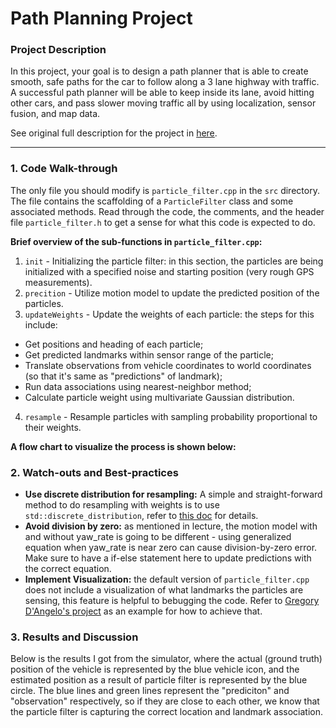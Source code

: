 # Path Planning Project

### Project Description

In this project, your goal is to design a path planner that is able to create smooth, safe paths for the car to follow along a 3 lane highway with traffic. A successful path planner will be able to keep inside its lane, avoid hitting other cars, and pass slower moving traffic all by using localization, sensor fusion, and map data.

See original full description for the project in [here](http://placeholder.io).

------

### 1. Code Walk-through

The only file you should modify is `particle_filter.cpp` in the `src` directory. The file contains the scaffolding of a `ParticleFilter` class and some associated methods. Read through the code, the comments, and the header file `particle_filter.h` to get a sense for what this code is expected to do.

**Brief overview of the sub-functions in `particle_filter.cpp`:**

1. `init` - Initializing the particle filter: in this section, the particles are being initialized with a specified noise and starting position (very rough GPS measurements).
2. `precition` - Utilize motion model to update the predicted position of the particles.
3. `updateWeights` - Update the weights of each particle: the steps for this include:

  - Get positions and heading of each particle;
  - Get predicted landmarks within sensor range of the particle;
  - Translate observations from vehicle coordinates to world coordinates (so that it's same as "predictions" of landmark);
  - Run data associations using nearest-neighbor method;
  - Calculate particle weight using multivariate Gaussian distribution.

4. `resample` - Resample particles with sampling probability proportional to their weights.

**A flow chart to visualize the process is shown below:**




### 2. Watch-outs and Best-practices

- **Use discrete distribution for resampling:** A simple and straight-forward method to do resampling with weights is to use `std::discrete_distribution`, refer to [this doc](http://en.cppreference.com/w/cpp/numeric/random/discrete_distribution) for details.
- **Avoid division by zero:** as mentioned in lecture, the motion model with and without yaw_rate is going to be different - using generalized equation when yaw_rate is near zero can cause division-by-zero error. Make sure to have a if-else statement here to update predictions with the correct equation.
- **Implement Visualization:** the default version of `particle_filter.cpp` does not include a visualization of what landmarks the particles are sensing, this feature is helpful to bebugging the code. Refer to [Gregory D'Angelo's project](https://github.com/gdangelo/CarND-Kidnapped-Vehicle-Project/blob/master/src/particle_filter.cpp) as an example for how to achieve that.

### 3. Results and Discussion

Below is the results I got from the simulator, where the actual (ground truth) position of the vehicle is represented by the blue vehicle icon, and the estimated position as a result of particle filter is represented by the blue circle. The blue lines and green lines represent the "prediciton" and "observation" respectively, so if they are close to each other, we know that the particle filter is capturing the correct location and landmark association.
